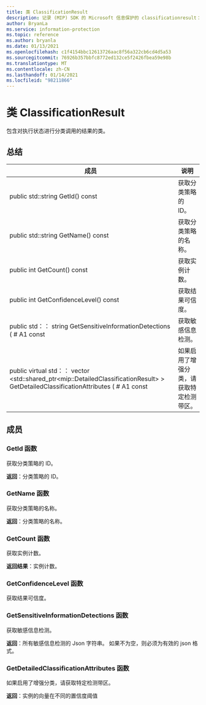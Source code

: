 ```yaml
---
title: 类 ClassificationResult
description: 记录 (MIP) SDK 的 Microsoft 信息保护的 classificationresult：：未定义的类。
author: BryanLa
ms.service: information-protection
ms.topic: reference
ms.author: bryanla
ms.date: 01/13/2021
ms.openlocfilehash: c1f4154bbc12613726aac8f56a322cb6cd4d5a53
ms.sourcegitcommit: 76926b357bbfc8772ed132ce5f2426fbea59e98b
ms.translationtype: MT
ms.contentlocale: zh-CN
ms.lasthandoff: 01/14/2021
ms.locfileid: "98211866"
---
```

# <a name="class-classificationresult"></a>类 ClassificationResult 
包含对执行状态进行分类调用的结果的类。
  
## <a name="summary"></a>总结
 成员                        | 说明                                
--------------------------------|---------------------------------------------
public std::string GetId() const  |  获取分类策略的 ID。
public std::string GetName() const  |  获取分类策略的名称。
public int GetCount() const  |  获取实例计数。
public int GetConfidenceLevel() const  |  获取结果可信度。
public std：： string GetSensitiveInformationDetections ( # A1 const  |  获取敏感信息检测。
public virtual std：： vector \<std::shared_ptr\<mip::DetailedClassificationResult\> \> GetDetailedClassificationAttributes ( # A1 const  |  如果启用了增强分类，请获取特定检测带区。
  
## <a name="members"></a>成员
  
### <a name="getid-function"></a>GetId 函数
获取分类策略的 ID。

  
**返回**：分类策略的 ID。
  
### <a name="getname-function"></a>GetName 函数
获取分类策略的名称。

  
**返回**：分类策略的名称。
  
### <a name="getcount-function"></a>GetCount 函数
获取实例计数。

  
**返回结果**：实例计数。
  
### <a name="getconfidencelevel-function"></a>GetConfidenceLevel 函数
获取结果可信度。
  
### <a name="getsensitiveinformationdetections-function"></a>GetSensitiveInformationDetections 函数
获取敏感信息检测。

  
**返回**：所有敏感信息检测的 Json 字符串。 如果不为空，则必须为有效的 json 格式。
  
### <a name="getdetailedclassificationattributes-function"></a>GetDetailedClassificationAttributes 函数
如果启用了增强分类，请获取特定检测带区。

  
**返回**：实例的向量在不同的置信度阈值